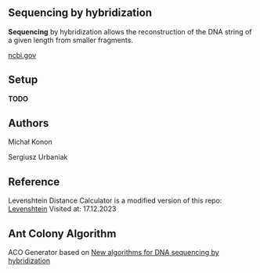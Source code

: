 ## Sequencing by hybridization

**Sequencing** by hybridization allows the reconstruction of the DNA string of a given length from smaller fragments.

[ncbi.gov](https://www.ncbi.nlm.nih.gov/pmc/articles/PMC6061515/)

## Setup

**TODO**

## Authors

Michał Konon

Sergiusz Urbaniak

## Reference

Levenshtein Distance Calculator is a modified version of this repo: [Levenshtein](https://github.com/guilhermeagostinelli/levenshtein) Visited at: 17.12.2023

## Ant Colony Algorithm

ACO Generator based on [New algorithms for DNA sequencing by hybridization](https://www.semanticscholar.org/paper/New-algorithms-for-DNA-sequencing-by-hybridization-Blum-Vallès/4835c585c4b191c4066f5b20474ff519280ce2df)
